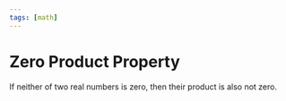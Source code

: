 ```yaml
---
tags: [math]
---
```


# Zero Product Property

If neither of two real numbers is zero, then their product is also not zero.
